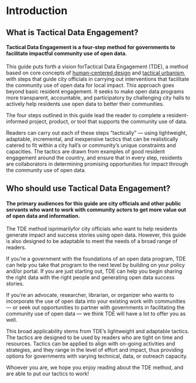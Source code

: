 # Introduction

## What is Tactical Data Engagement?

#### Tactical Data Engagement is a four-step method for governments to facilitate impactful community use of open data.

This guide puts forth a vision forTactical Data Engagement \(TDE\), a method based on core concepts of [human-centered design](https://en.wikipedia.org/wiki/Human-centered_design) and [tactical urbanism](https://issuu.com/streetplanscollaborative/docs/tactical_urbanism_vol_2_final), with steps that guide city officials in carrying out interventions that facilitate the community use of open data for local impact. This approach goes beyond basic resident engagement. It seeks to make open data programs more transparent, accountable, and participatory by challenging city halls to actively help residents use open data to better their communities.

The four steps outlined in this guide lead the reader to complete a resident-informed project, product, or tool that supports the community use of data.

Readers can carry out each of these steps “tactically” — using lightweight, adaptable, incremental, and inexpensive tactics that can be realistically catered to fit within a city hall’s or community’s unique constraints and capacities. The tactics are drawn from examples of good resident engagement around the country, and ensure that in every step, residents are collaborators in determining promising opportunities for impact through the community use of open data.

## Who should use Tactical Data Engagement?

#### The primary audiences for this guide are city officials and other public servants who want to work with community actors to get more value out of open data and information.

The TDE method isprimarilyfor city officials who want to help residents generate impact and success stories using open data. However, this guide is also designed to be adaptable to meet the needs of a broad range of readers.

If you’re a government with the foundations of an open data program, TDE can help you take that program to the next level by building on your policy and/or portal. If you are just starting out, TDE can help you begin sharing the right data with the right people and generating open data success stories.

If you’re an advocate, researcher, librarian, or organizer who wants to incorporate the use of open data into your existing work with communities — or seek out opportunities to partner with governments in facilitating the community use of open data — we think TDE will have a lot to offer you as well.

This broad applicability stems from TDE’s lightweight and adaptable tactics. The tactics are designed to be used by readers who are tight on time and resources. Tactics can be applied to align with on-going activities and strategies, and they range in the level of effort and impact, thus providing options for governments with varying technical, data, or outreach capacity.

Whoever you are, we hope you enjoy reading about the TDE method, and are able to put our tactics to work!

  


